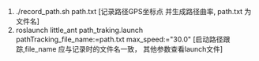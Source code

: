 1.  ./record_path.sh path.txt 
	[记录路径GPS坐标点 并生成路径曲率, path.txt 为文件名]
2.  roslaunch little_ant path_traking.launch  pathTracking_file_name:=path.txt  max_speed:="30.0"
	[启动路径跟踪,file_name 应与记录时的文件名一致， 其他参数查看launch文件]

